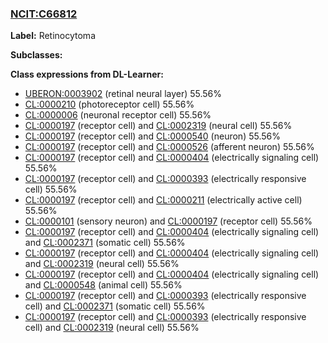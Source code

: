 
### [NCIT:C66812](http://purl.obolibrary.org/obo/NCIT_C66812)
**Label:** Retinocytoma

**Subclasses:** 

**Class expressions from DL-Learner:**

- [UBERON:0003902](http://purl.obolibrary.org/obo/UBERON_0003902) (retinal neural layer) 55.56%
- [CL:0000210](http://purl.obolibrary.org/obo/CL_0000210) (photoreceptor cell) 55.56%
- [CL:0000006](http://purl.obolibrary.org/obo/CL_0000006) (neuronal receptor cell) 55.56%
- [CL:0000197](http://purl.obolibrary.org/obo/CL_0000197) (receptor cell) and [CL:0002319](http://purl.obolibrary.org/obo/CL_0002319) (neural cell) 55.56%
- [CL:0000197](http://purl.obolibrary.org/obo/CL_0000197) (receptor cell) and [CL:0000540](http://purl.obolibrary.org/obo/CL_0000540) (neuron) 55.56%
- [CL:0000197](http://purl.obolibrary.org/obo/CL_0000197) (receptor cell) and [CL:0000526](http://purl.obolibrary.org/obo/CL_0000526) (afferent neuron) 55.56%
- [CL:0000197](http://purl.obolibrary.org/obo/CL_0000197) (receptor cell) and [CL:0000404](http://purl.obolibrary.org/obo/CL_0000404) (electrically signaling cell) 55.56%
- [CL:0000197](http://purl.obolibrary.org/obo/CL_0000197) (receptor cell) and [CL:0000393](http://purl.obolibrary.org/obo/CL_0000393) (electrically responsive cell) 55.56%
- [CL:0000197](http://purl.obolibrary.org/obo/CL_0000197) (receptor cell) and [CL:0000211](http://purl.obolibrary.org/obo/CL_0000211) (electrically active cell) 55.56%
- [CL:0000101](http://purl.obolibrary.org/obo/CL_0000101) (sensory neuron) and [CL:0000197](http://purl.obolibrary.org/obo/CL_0000197) (receptor cell) 55.56%
- [CL:0000197](http://purl.obolibrary.org/obo/CL_0000197) (receptor cell) and [CL:0000404](http://purl.obolibrary.org/obo/CL_0000404) (electrically signaling cell) and [CL:0002371](http://purl.obolibrary.org/obo/CL_0002371) (somatic cell) 55.56%
- [CL:0000197](http://purl.obolibrary.org/obo/CL_0000197) (receptor cell) and [CL:0000404](http://purl.obolibrary.org/obo/CL_0000404) (electrically signaling cell) and [CL:0002319](http://purl.obolibrary.org/obo/CL_0002319) (neural cell) 55.56%
- [CL:0000197](http://purl.obolibrary.org/obo/CL_0000197) (receptor cell) and [CL:0000404](http://purl.obolibrary.org/obo/CL_0000404) (electrically signaling cell) and [CL:0000548](http://purl.obolibrary.org/obo/CL_0000548) (animal cell) 55.56%
- [CL:0000197](http://purl.obolibrary.org/obo/CL_0000197) (receptor cell) and [CL:0000393](http://purl.obolibrary.org/obo/CL_0000393) (electrically responsive cell) and [CL:0002371](http://purl.obolibrary.org/obo/CL_0002371) (somatic cell) 55.56%
- [CL:0000197](http://purl.obolibrary.org/obo/CL_0000197) (receptor cell) and [CL:0000393](http://purl.obolibrary.org/obo/CL_0000393) (electrically responsive cell) and [CL:0002319](http://purl.obolibrary.org/obo/CL_0002319) (neural cell) 55.56%


